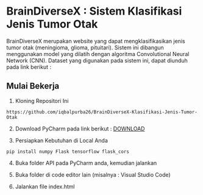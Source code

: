 # BrainDiverseX : Sistem Klasifikasi Jenis Tumor Otak

BrainDiverseX merupakan website yang dapat mengklasifikasikan jenis tumor otak (meningioma, glioma, pituitari). Sistem ini dibangun menggunakan model yang dilatih dengan algoritma Convolutional Neural Network (CNN). Dataset yang digunakan pada sistem ini, dapat diunduh pada link berikut :

## Mulai Bekerja

1. Kloning Repositori Ini

```
https://github.com/iqbalpurba26/BrainDiverseX-Klasifikasi-Jenis-Tumor-Otak
```

2. Download PyCharm pada link berikut : [DOWNLOAD](https://www.jetbrains.com/pycharm/download/?section=windows)

3. Persiapkan Kebutuhan di Local Anda

```
pip install numpy Flask tensorflow flask_cors
```

4. Buka folder API pada PyCharm anda, kemudian jalankan

5. Buka folder di code editor lain (misalnya : Visual Studio Code)

6. Jalankan file index.html
